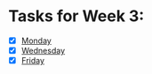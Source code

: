 # Tasks for Week 3:

- [x] [Monday](https://github.com/HackBulgaria/Programming101-Java/tree/master/week03/1.Monday)
- [x] [Wednesday](https://github.com/HackBulgaria/Programming101-Java/tree/master/week03/2.Wednesday)
- [x] [Friday](https://github.com/HackBulgaria/Programming101-Java/tree/master/week03/3.Friday)
